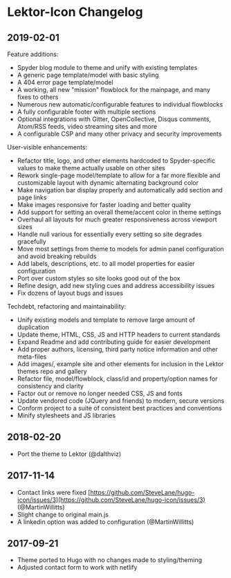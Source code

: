 # Lektor-Icon Changelog


## 2019-02-01

Feature additions:

- Spyder blog module to theme and unify with existing templates
- A generic page template/model with basic styling
- A 404 error page template/model
- A working, all new "mission" flowblock for the mainpage, and many fixes to others
- Numerous new automatic/configurable features to individual flowblocks
- A fully configurable footer with multiple sections
- Optional integrations with Gitter, OpenCollective, Disqus comments, Atom/RSS feeds, video streaming sites and more
- A configurable CSP and many other privacy and security improvements

User-visible enhancements:

- Refactor title, logo, and other elements hardcoded to Spyder-specific values to make theme actually usable on other sites
- Rework single-page model/template to allow for a far more flexible and customizable layout with dynamic alternating background color
- Make navigation bar display properly and automatically add section and page links
- Make images responsive for faster loading and better quality
- Add support for setting an overall theme/accent color in theme settings
- Overhaul all layouts for much greater responsiveness across viewport sizes
- Handle null various for essentially every setting so site degrades gracefully
- Move most settings from theme to models for admin panel configuration and avoid breaking rebuilds
- Add labels, descriptions, etc. to all model properties for easier configuration
- Port over custom styles so site looks good out of the box
- Refine design, add new styling cues and address accessibility issues
- Fix dozens of layout bugs and issues

Techdebt, refactoring and maintainability:

- Unify existing models and template to remove large amount of duplication
- Update theme, HTML, CSS, JS and HTTP headers to current standards
- Expand Readme and add contributing guide for easier development
- Add proper authors, licensing, third party notice information and other meta-files
- Add images/, example site and other elements for inclusion in the Lektor themes repo and gallery
- Refactor file, model/flowblock, class/id and property/option names for consistency and clarity
- Factor out or remove no longer needed CSS, JS and fonts
- Update vendored code (JQuery and friends) to modern, secure versions
- Conform project to a suite of consistent best practices and conventions
- Minify stylesheets and JS libraries


## 2018-02-20

- Port the theme to Lektor (@dalthviz)


## 2017-11-14

- Contact links were fixed [https://github.com/SteveLane/hugo-icon/issues/3](https://github.com/SteveLane/hugo-icon/issues/3) (@MartinWillitts)
- Slight change to original main.js
- A linkedin option was added to configuration (@MartinWillitts)


## 2017-09-21

- Theme ported to Hugo with no changes made to styling/theming
- Adjusted contact form to work with netlify
